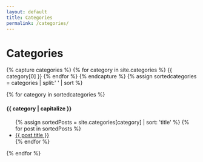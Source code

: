 ```yaml
---
layout: default
title: Categories
permalink: /categories/
---
```


# Categories

{% capture categories %}
  {% for category in site.categories %}
    {{ category[0] }}
  {% endfor %}
{% endcapture %}
{% assign sortedcategories = categories | split:' ' | sort %}

{% for category in sortedcategories %}
  <h4>{{ category | capitalize }}</h4>
  <ul>
	{% assign sortedPosts = site.categories[category] | sort: 'title' %}
  {% for post in sortedPosts %}
    <li>
      <a href="{{ post.url }}">{{ post.title }}</a>
    </li>
  {% endfor %}
  </ul>
{% endfor %}